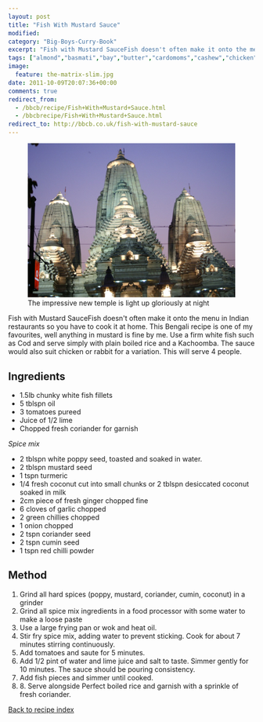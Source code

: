 ```yaml
---
layout: post
title: "Fish With Mustard Sauce"
modified:
category: "Big-Boys-Curry-Book"
excerpt: "Fish with Mustard SauceFish doesn't often make it onto the menu in Indian restaurants so"
tags: ["almond","basmati","bay","butter","cardomoms","cashew","chicken","cinnamon","cloves","cumin","ghee","lamb","mace","nuts","pepper","rice","saffron","turmeric"]
image:
  feature: the-matrix-slim.jpg
date: 2011-10-09T20:07:36+00:00
comments: true
redirect_from: 
  - /bbcb/recipe/Fish+With+Mustard+Sauce.html
  - /bbcbrecipe/Fish+With+Mustard+Sauce.html
redirect_to: http://bbcb.co.uk/fish-with-mustard-sauce
---
```


<figure>
	<a href="/images/bbcb/pict1486.jpg" alt="Temple, Calcutta, India" title="Temple, Calcutta, India &#169; Ashley Kitson 13/09/2011"><img src="/images/bbcb/pict1486.jpg"/></a>
	<figcaption>The impressive new temple is light up gloriously at night</figcaption>
</figure>

Fish with Mustard SauceFish doesn't often make it onto the menu in Indian restaurants so you have to cook it at home. This Bengali recipe is one of my favourites, well anything in mustard is fine by me. Use a firm white fish such as Cod and serve simply with plain boiled rice and a Kachoomba. The sauce would also suit chicken or rabbit for a variation. This will serve 4 people.
        
## Ingredients
        
<ul><li>1.5lb chunky white fish fillets</li><li>5 tblspn oil</li><li>3 tomatoes pureed</li><li>Juice of 1/2 lime</li><li>Chopped fresh coriander for garnish</li></ul><p><em>Spice mix</em></p><ul><li>2 tblspn white poppy seed, toasted and soaked in water.</li><li>2 tblspn mustard seed</li><li>1 tspn turmeric</li><li>1/4 fresh coconut cut into small chunks or 2 tblspn desiccated coconut soaked in milk</li><li>2cm piece of fresh ginger chopped fine</li><li>6 cloves of garlic chopped</li><li>2 green chillies chopped</li><li>1 onion chopped</li><li>2 tspn coriander seed</li><li>2 tspn cumin seed</li><li>1 tspn red chilli powder</li></ul>
        
## Method

<ol><li>Grind all hard spices (poppy, mustard, coriander, cumin, coconut) in a  grinder</li><li>Grind all spice mix ingredients in a food processor with some water to make a loose  paste</li><li>Use a large frying pan or wok and heat oil. </li><li>Stir fry spice mix, adding water to prevent sticking. Cook for about 7 minutes stirring  continuously.</li><li>Add tomatoes and saute for 5 minutes. </li><li>Add 1/2 pint of water and lime juice and salt to taste. Simmer gently for 10 minutes.  The sauce should be pouring consistency.</li><li>Add fish pieces and simmer until cooked.</li><li>8. Serve alongside Perfect boiled rice and garnish with a sprinkle of fresh coriander.</li></ol>   

<a href="/bbcb">Back to recipe index</a>      